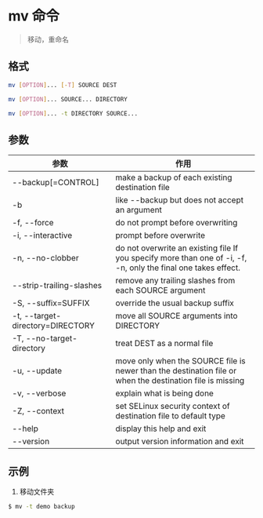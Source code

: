 # mv 命令

> 移动，重命名

## 格式

```bash
mv [OPTION]... [-T] SOURCE DEST

mv [OPTION]... SOURCE... DIRECTORY

mv [OPTION]... -t DIRECTORY SOURCE...
```

## 参数

| 参数 | 作用 |
| --------- | --------- |
| --backup[=CONTROL] | make a backup of each existing destination file |
| -b | like --backup but does not accept an argument |
| -f, --force | do not prompt before overwriting |
| -i, --interactive | prompt before overwrite |
| -n, --no-clobber | do not overwrite an existing file If you specify more than one of -i, -f, -n, only the final one takes effect. |
| --strip-trailing-slashes | remove any trailing slashes from each SOURCE argument |
| -S, --suffix=SUFFIX | override the usual backup suffix |
| -t, --target-directory=DIRECTORY | move all SOURCE arguments into DIRECTORY |
| -T, --no-target-directory | treat DEST as a normal file |
| -u, --update | move only when the SOURCE file is newer than the destination file or when the destination file is missing |
| -v, --verbose | explain what is being done |
| -Z, --context | set SELinux security context of destination file to default type |
| --help | display this help and exit |
| --version | output version information and exit |

## 示例

1. 移动文件夹

```bash
$ mv -t demo backup
```
